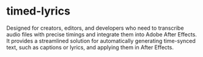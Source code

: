 # timed-lyrics
Designed for creators, editors, and developers who need to transcribe audio files with precise timings and integrate them into Adobe After Effects. It provides a streamlined solution for automatically generating time-synced text, such as captions or lyrics, and applying them in After Effects.
